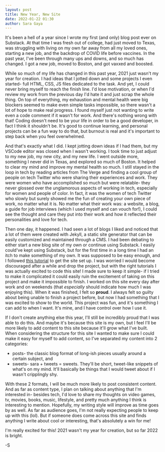 ```yaml
---
layout: post
title: New Year, New Site
date: 2022-01-22 01:30
author: Sara Gaya
---
```


It's been a hell of a year since I wrote my first (and only) blog post ever on Substack. At that time I was fresh out of college, had just moved to Texas, was struggling with living on my own far away from all my loved ones, starting a new job, and the backdrop of COVID life before vaccines. In the past year, I've been through many ups and downs, and so much has changed. I got a new job, moved to Boston, and got vaxxed and boosted.

While so much of my life has changed in this past year, 2021 just wasn't my year for creation. I had ideas that I jotted down and some projects I even started- full HTML, CSS, JS files dedicated to the task. And yet, I could never bring myself to reach the finish line. I'd lose motivation, or when I'd review my work from the previous day I'd hate it and just scrap the whole thing. On top of everything, my exhaustion and mental health were big blockers seemed to make even simple tasks impossible, so there wasn't a lot of hope to make real progress. I found myself just not wanting to write even a code comment if it wasn't for work. And there's nothing wrong with that! Coding doesn't need to be your life in order to be a good developer, in fact I think it shouldn't be. It's good to continue learning, and personal projects can be a fun way to do that, but burnout is real and it's important to step back when you feel overwhelmed.

And that's exactly what I did. I kept jotting down ideas if I had them, but my VSCode editor was closed when I wasn't working. I took time to just adjust to my new job, my new city, and my new life. I went outside more, something I never did in Texas, and explored so much of Boston. It helped to clear my mind and improve my mental health so much. I still stayed in the loop in tech by reading articles from The Verge and finding a cool group of people on tech Twitter who were sharing their experiences and work. They were women who have accomplished so much but were relatable- they never glossed over the unglamorous aspects of working in tech, especially for women and people of color. In fact, it was the women of tech Twitter who slowly but surely showed me the fun of creating your own piece of work, no matter what it is. No matter what their work was: a website, a blog, a guide for job interviews (which I used myself and can vouch for!), I could see the thought and care they put into their work and how it reflected their personalities and love for tech.

Then one day, it happened. I had seen a lot of blogs I liked and noticed that a lot of them were created with Jekyll, a static site generator that can be easily customized and maintained through a CMS. I had been debating to either start a new blog site of my own or continue using Substack. I easily could've kept using Substack, but for the first time in a long time I had an itch to make something of my own. It was supposed to be easy enough, and I followed [this tutorial](https://jekyllrb.com/docs/step-by-step/01-setup/) to get the site set up. I was worried I would become discouraged after a while and drop the project, but with the right tutorials I was actually excited to code this site! I made sure to keep it simple- if I tried to make it complicated it could easily ruin the excitement of taking on this project and make it impossible to finish. I worked on this site every day after work and on weekends (that _especially_ should indicate how much I was enjoying this). When it was finished, I felt so **proud**. I always felt so guilty about being unable to finish a project before, but now I had something that I was excited to show to the world. This project was fun, and it's something I can add to when I want. It's mine, and I have control over how I use it.

If I don't create anything else this year, I'll still be incredibly proud that I was able to do this. And maybe it's because this site is my own, but I feel I'll be more likely to add content to this site because it'll grow what I've built. When considering the structure for this site I wanted to make sure I could make it easy for myself to add content, so I've separated my content into 2 categories:

- posts- the classic blog format of long-ish pieces usually around a certain subject, and
- sweets- sara + tweets = sweets. They'll be short, tweet-like snippets of what's on my mind. It'll basically be things that I would tweet about if I wasn't cripplingly shy.

With these 2 formats, I will be much more likely to post consistent content. And as far as content type, I plan on talking about anything that I'm interested in- besides tech, I'd love to share my thoughts on video games, tv, movies, books, music, lifestyle, and pretty much anything I think is interesting to mention. Hopefully, my writing style will improve as time goes by as well. As far as audience goes, I'm not really expecting people to keep up with this (lol). But if someone does come across this site and finds anything I write about cool or interesting, that's absolutely a win for me!

I'm really excited for this! 2021 wasn't my year for creation, but so far 2022 is bright.

-S
